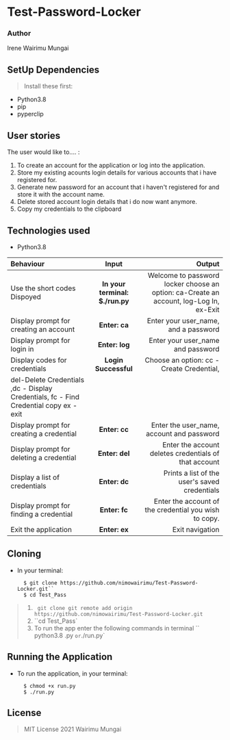 # Test-Password-Locker

### Author
Irene Wairimu Mungai


## SetUp Dependencies
> Install these first:
* Python3.8
* pip
* pyperclip

## User stories
The user would like to.... :

1. To create an account for the application or log into the application.
1. Store my existing acounts login details for various accounts that i have registered for.
1. Generate new password for an account that i haven't registered for and store it with the account name.
1. Delete stored account login details that i do now want anymore.
1. Copy my credentials to the clipboard


## Technologies used
* Python3.8


| Behaviour | Input | Output |
| :---------------- | :---------------: | ------------------: |
| Use the short codes Dispoyed | **In your  terminal: $./run.py** | Welcome to password locker  choose an option: ca-Create  an account, log-Log In, ex-Exit |
| Display prompt for creating an account | **Enter: ca** | Enter your user_name, and  a password |
| Display prompt for login in | **Enter: log** | Enter your user_name and password |
| Display codes for credentials | **Login Successful** | Choose an option: cc - Create Credential, 
del-Delete Credentials ,dc - Display Credentials, fc - Find Credential copy  ex - exit |
| Display prompt for creating a credential | **Enter: cc** | Enter the user_name, account and password |
|Display prompt for deleting  a credential| **Enter: del** |Enter the account deletes credentials of that account|
| Display a list of credentials | **Enter: dc** | Prints a list of  the user's saved credentials |
| Display prompt for finding a  credential | **Enter: fc** | Enter the account of the credential you wish to copy. |
| Exit the  application | **Enter: ex** | Exit navigation |


## Cloning
* In your terminal:
        
        $ git clone https://github.com/nimowairimu/Test-Password-Locker.git``
        $ cd Test_Pass
>1. ` git clone git remote add origin https://github.com/nimowairimu/Test-Password-Locker.git`
>2. ``cd Test_Pass`
>3. To run the app enter  the following commands in terminal `` python3.8 .py ` or `./run.py`


## Running the Application
* To run the application, in your terminal:

        $ chmod +x run.py
        $ ./run.py
        

## License
> MIT License 2021 Wairimu Mungai


